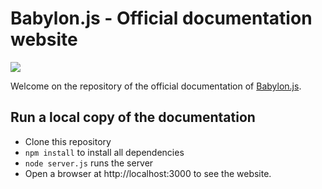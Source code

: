 # Babylon.js - Official documentation website

![](http://babylonjs.com/Assets/Logo.png)

Welcome on the repository of the official documentation of [Babylon.js](http://www.babylonjs.com).

## Run a local copy of the documentation
 * Clone this repository
 * ```npm install``` to install all dependencies
 * ```node server.js``` runs the server
 * Open a browser at http://localhost:3000 to see the website.
 


